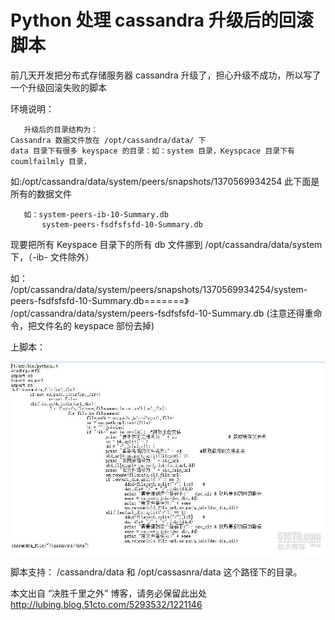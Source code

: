 # Python 处理 cassandra 升级后的回滚脚本

前几天开发把分布式存储服务器 cassandra 升级了，担心升级不成功，所以写了一个升级回滚失败的脚本

环境说明：

       升级后的目录结构为：
    Cassandra 数据文件放在 /opt/cassandra/data/ 下
    data 目录下有很多 keyspace 的目录：如：system 目录，Keyspcace 目录下有 coumlfailmly 目录，

如:/opt/cassandra/data/system/peers/snapshots/1370569934254  此下面是所有的数据文件

       如：system-peers-ib-10-Summary.db
           system-peers-fsdfsfsfd-10-Summary.db

现要把所有 Keyspace 目录下的所有 db 文件挪到 /opt/cassandra/data/system下，（-ib- 文件除外）

如： /opt/cassandra/data/system/peers/snapshots/1370569934254/system-peers-fsdfsfsfd-10-Summary.db=======》 /opt/cassandra/data/system/peers-fsdfsfsfd-10-Summary.db   (注意还得重命令，把文件名的 keyspace 部份去掉)

上脚本：

![pic](images/1.jpg) 

脚本支持： /cassandra/data 和 /opt/cassasnra/data 这个路径下的目录。

本文出自 “决胜千里之外” 博客，请务必保留此出处 <http://lubing.blog.51cto.com/5293532/1221146>